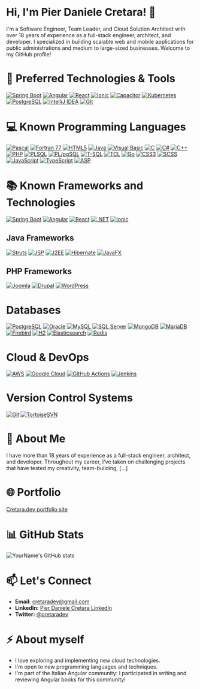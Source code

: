 # Hi, I'm Pier Daniele Cretara! 👋

I'm a Software Engineer, Team Leader, and Cloud Solution Architect with over 18 years of experience as a full-stack engineer, architect, and developer. 
I specialized in building scalable web and mobile applications for public administrations and medium to large-sized businesses. Welcome to my GitHub profile!

# 🚀 Preferred Technologies & Tools

[![Spring Boot](https://img.shields.io/badge/Spring%20Boot-6DB33F?logo=spring&logoColor=white&style=for-the-badge)](https://spring.io/projects/spring-boot)
[![Angular](https://img.shields.io/badge/Angular-DD0031?logo=angular&logoColor=white&style=for-the-badge)](https://angular.io/)
[![React](https://img.shields.io/badge/React-61DAFB?logo=react&logoColor=black&style=for-the-badge)](https://reactjs.org/)
[![Ionic](https://img.shields.io/badge/Ionic-%2300B4FF.svg?style=for-the-badge&logo=ionic&logoColor=white)](https://ionicframework.com/)
[![Capacitor](https://img.shields.io/badge/Capacitor-000?logo=capacitor&logoColor=blue&style=for-the-badge)](https://capacitorjs.com/)
[![Kubernetes](https://img.shields.io/badge/Kubernetes-326CE5?logo=kubernetes&logoColor=white&style=for-the-badge)](https://kubernetes.io/)
[![PostgreSQL](https://img.shields.io/badge/PostgreSQL-336791.svg?style=for-the-badge&logo=postgresql&logoColor=white)](https://www.postgresql.org/)
[![IntelliJ IDEA](https://img.shields.io/badge/IntelliJ%20IDEA-000000?logo=intellij-idea&logoColor=white&style=for-the-badge)](https://www.jetbrains.com/idea/)
[![Git](https://img.shields.io/badge/Git-F05032?logo=git&logoColor=white&style=for-the-badge)](https://git-scm.com/)

# 💻 Known Programming Languages

[![Pascal](https://img.shields.io/badge/Pascal-00599C?logo=freepascal&logoColor=white&style=for-the-badge)]()
[![Fortran 77](https://img.shields.io/badge/Fortran77-4C5B94?logo=fortran&logoColor=white&style=for-the-badge)]()
[![HTML5](https://img.shields.io/badge/HTML5-E34F26?logo=html5&logoColor=white&style=for-the-badge)]()
[![Java](https://img.shields.io/badge/Java-ED8B00?logo=java&logoColor=white&style=for-the-badge)]()
[![Visual Basic](https://img.shields.io/badge/Visual%20Basic-945FD8?logo=visual-studio&logoColor=white&style=for-the-badge)]()
[![C](https://img.shields.io/badge/C-00599C?logo=c&logoColor=white&style=for-the-badge)]()
[![C#](https://img.shields.io/badge/C%23-239120?logo=c-sharp&logoColor=white&style=for-the-badge)](https://docs.microsoft.com/en-us/dotnet/csharp/)
[![C++](https://img.shields.io/badge/C++-00599C?logo=cplusplus&logoColor=white&style=for-the-badge)]()
[![PHP](https://img.shields.io/badge/PHP-777BB4?logo=php&logoColor=white&style=for-the-badge)]()
[![PLSQL](https://img.shields.io/badge/PLSQL-527FFF?logo=oracle&logoColor=white&style=for-the-badge)](https://www.oracle.com/database/technologies/appdev/plsql.html)
[![PL/pgSQL](https://img.shields.io/badge/PL%2FpgSQL-336791?logo=postgresql&logoColor=white&style=for-the-badge)](https://www.postgresql.org/docs/current/plpgsql.html)
[![T-SQL](https://img.shields.io/badge/T--SQL-CC2927?logo=microsoft-sql-server&logoColor=white&style=for-the-badge)]()
[![TCL](https://img.shields.io/badge/TCL-FFCC00?logo=tcl&logoColor=black&style=for-the-badge)]()
[![Go](https://img.shields.io/badge/Go-00ADD8?logo=go&logoColor=white&style=for-the-badge)]()
[![CSS3](https://img.shields.io/badge/CSS3-1572B6?logo=css3&logoColor=white&style=for-the-badge)]()
[![SCSS](https://img.shields.io/badge/SCSS-CC6699?logo=sass&logoColor=white&style=for-the-badge)]()
[![JavaScript](https://img.shields.io/badge/JavaScript-F7DF1E?logo=javascript&logoColor=black&style=for-the-badge)]()
[![TypeScript](https://img.shields.io/badge/TypeScript-3178C6?logo=typescript&logoColor=white&style=for-the-badge)]()
[![ASP](https://img.shields.io/badge/ASP-008000?logo=asp&logoColor=white&style=for-the-badge)]()

# 📚 Known Frameworks and Technologies
[![Spring Boot](https://img.shields.io/badge/Spring%20Boot-6DB33F?logo=spring&logoColor=white&style=for-the-badge)](https://spring.io/projects/spring-boot)
[![Angular](https://img.shields.io/badge/Angular-DD0031?logo=angular&logoColor=white&style=for-the-badge)](https://angular.io/)
[![React](https://img.shields.io/badge/React-61DAFB?logo=react&logoColor=black&style=for-the-badge)](https://reactjs.org/)
[![.NET](https://img.shields.io/badge/.NET-512BD4?logo=.net&logoColor=white&style=for-the-badge)](https://dotnet.microsoft.com/)
[![Ionic](https://img.shields.io/badge/Ionic-%2300B4FF.svg?style=for-the-badge&logo=ionic&logoColor=white)](https://ionicframework.com/)

## Java Frameworks
[![Struts](https://img.shields.io/badge/Struts-007396?logo=apache&logoColor=white&style=for-the-badge)](https://struts.apache.org/)
[![JSP](https://img.shields.io/badge/JSP-E34F26?logo=java&logoColor=white&style=for-the-badge)]()
[![J2EE](https://img.shields.io/badge/J2EE-007396?logo=java&logoColor=white&style=for-the-badge)]()
[![Hibernate](https://img.shields.io/badge/Hibernate-59666C?logo=hibernate&logoColor=white&style=for-the-badge)](https://hibernate.org/)
[![JavaFX](https://img.shields.io/badge/JavaFX-0D80D0?logo=java&logoColor=white&style=for-the-badge)](https://openjfx.io/)

## PHP Frameworks
[![Joomla](https://img.shields.io/badge/Joomla-FF6600?logo=joomla&logoColor=white&style=for-the-badge)](https://www.joomla.org/)
[![Drupal](https://img.shields.io/badge/Drupal-0678BE?logo=drupal&logoColor=white&style=for-the-badge)](https://www.drupal.org/)
[![WordPress](https://img.shields.io/badge/WordPress-21759B?logo=wordpress&logoColor=white&style=for-the-badge)](https://wordpress.org/)

# Databases
[![PostgreSQL](https://img.shields.io/badge/PostgreSQL-336791?style=for-the-badge&logo=postgresql&logoColor=white)](https://www.postgresql.org/)
[![Oracle](https://img.shields.io/badge/Oracle-F80000?style=for-the-badge&logo=oracle&logoColor=white)](https://www.oracle.com/)
[![MySQL](https://img.shields.io/badge/MySQL-4479A1?style=for-the-badge&logo=mysql&logoColor=white)](https://www.mysql.com/)
[![SQL Server](https://img.shields.io/badge/SQL%20Server-CC2927?style=for-the-badge&logo=microsoft-sql-server&logoColor=white)](https://www.microsoft.com/en-us/sql-server)
[![MongoDB](https://img.shields.io/badge/MongoDB-47A248?style=for-the-badge&logo=mongodb&logoColor=white)](https://www.mongodb.com/)
[![MariaDB](https://img.shields.io/badge/MariaDB-003545?style=for-the-badge&logo=mariadb&logoColor=white)](https://mariadb.org/)
[![Firebird](https://img.shields.io/badge/Firebird-EE4000?style=for-the-badge&logo=firebird&logoColor=white)](https://firebirdsql.org/)
[![H2](https://img.shields.io/badge/H2-0066B8?style=for-the-badge&logo=h2&logoColor=white)](https://www.h2database.com/)
[![Elasticsearch](https://img.shields.io/badge/Elasticsearch-005571?style=for-the-badge&logo=elasticsearch&logoColor=white)](https://www.elastic.co/elasticsearch/)
[![Redis](https://img.shields.io/badge/Redis-DC382D?style=for-the-badge&logo=redis&logoColor=white)](https://redis.io/)

# Cloud & DevOps
[![AWS](https://img.shields.io/badge/AWS-232F3E?style=for-the-badge&logo=amazon-aws&logoColor=white)](https://aws.amazon.com/)
[![Google Cloud](https://img.shields.io/badge/Google%20Cloud-4285F4?style=for-the-badge&logo=google-cloud&logoColor=white)](https://cloud.google.com/)
[![GitHub Actions](https://img.shields.io/badge/GitHub%20Actions-2088FF?style=for-the-badge&logo=github-actions&logoColor=white)](https://github.com/features/actions)
[![Jenkins](https://img.shields.io/badge/Jenkins-D24939?style=for-the-badge&logo=jenkins&logoColor=white)](https://www.jenkins.io/)

# Version Control Systems
[![Git](https://img.shields.io/badge/Git-F05032?logo=git&logoColor=white&style=for-the-badge)](https://git-scm.com/)
[![TortoiseSVN](https://img.shields.io/badge/TortoiseSVN-4C5B94?logo=subversion&logoColor=white&style=for-the-badge)](https://tortoisesvn.net/)

# 💼 About Me

I have more than 18 years of experience as a full-stack engineer, architect, and developer. Throughout my career, I've taken on challenging projects that have tested my creativity, team-building, [...]

# 🌐 Portfolio
[Cretara.dev portfolio site](https://cretara.dev)

# 📊 GitHub Stats

![YourName's GitHub stats](https://github-readme-stats.vercel.app/api?username=cretara&show_icons=true&theme=default)

# 📫 Let's Connect

- **Email:** [cretaradev@gmail.com](mailto:cretaradev@gmail.com)
- **LinkedIn:** [Pier Daniele Cretara LinkedIn](https://www.linkedin.com/in/pier-daniele-cretara/)
- **Twitter:** [@cretaradev](https://x.com/cretaradev)

# ⚡ About myself
- I love exploring and implementing new cloud technologies.
- I'm open to new programming languages and techniques.
- I'm part of the Italian Angular community: I participated in writing and reviewing Angular books for this community!
